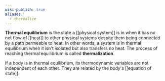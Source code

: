 ```yaml
---
wiki-publish: true
aliases:
  - thermalize
---
```

**Thermal equilibrium** is the state a [[physical system]] is in when it has no net flow of [[heat]] to other physical systems despite them being connected by a path permeable to heat. In other words, a system is in thermal equilibrium when it isn't isolated but also transfers no heat. The process of reaching thermal equilibrium is called **thermalization**.

If a body is in thermal equilibrium, its thermodynamic variables are not independent of each other. They are related by the body's [[equation of state]].
